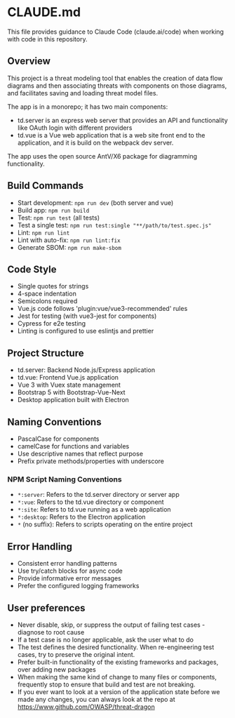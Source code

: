 # CLAUDE.md

This file provides guidance to Claude Code (claude.ai/code) when working with code in this repository.

## Overview

This project is a threat modeling tool that enables the creation of data flow diagrams and then associating threats with components on those diagrams, and facilitates saving and loading threat model files.

The app is in a monorepo; it has two main components:

- td.server is an express web server that provides an API and functionality like OAuth login with different providers
- td.vue is a Vue web application that is a web site front end to the application, and it is build on the webpack dev server.

The app uses the open source AntV/X6 package for diagramming functionality.

## Build Commands

- Start development: `npm run dev` (both server and vue)
- Build app: `npm run build`
- Test: `npm run test` (all tests)
- Test a single test: `npm run test:single "**/path/to/test.spec.js"`
- Lint: `npm run lint`
- Lint with auto-fix: `npm run lint:fix`
- Generate SBOM: `npm run make-sbom`

## Code Style

- Single quotes for strings
- 4-space indentation
- Semicolons required
- Vue.js code follows 'plugin:vue/vue3-recommended' rules
- Jest for testing (with vue3-jest for components)
- Cypress for e2e testing
- Linting is configured to use eslintjs and prettier

## Project Structure

- td.server: Backend Node.js/Express application
- td.vue: Frontend Vue.js application
- Vue 3 with Vuex state management
- Bootstrap 5 with Bootstrap-Vue-Next
- Desktop application built with Electron

## Naming Conventions

- PascalCase for components
- camelCase for functions and variables
- Use descriptive names that reflect purpose
- Prefix private methods/properties with underscore

### NPM Script Naming Conventions

- `*:server`: Refers to the td.server directory or server app
- `*:vue`: Refers to the td.vue directory or component
- `*:site`: Refers to td.vue running as a web application
- `*:desktop`: Refers to the Electron application
- `*` (no suffix): Refers to scripts operating on the entire project

## Error Handling

- Consistent error handling patterns
- Use try/catch blocks for async code
- Provide informative error messages
- Prefer the configured logging frameworks

## User preferences

- Never disable, skip, or suppress the output of failing test cases - diagnose to root cause
- If a test case is no longer applicable, ask the user what to do
- The test defines the desired functionality. When re-engineering test cases, try to preserve the original intent.
- Prefer built-in functionality of the existing frameworks and packages, over adding new packages
- When making the same kind of change to many files or components, frequently stop to ensure that build and test are not breaking.
- If you ever want to look at a version of the application state before we made any changes, you can always look at the repo at https://www.github.com/OWASP/threat-dragon
